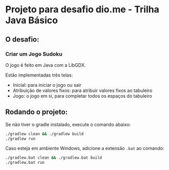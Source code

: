 # Projeto para desafio dio.me - Trilha Java Básico

## O desafio:

### Criar um Jogo Sudoku

O jogo é feito em Java com a LibGDX.

Estão implementadas três telas:

* Inicial: para iniciar o jogo ou sair
* Atribuição de valores fixos: para atribuir valores fixos ao tabuleiro
* Jogo: o jogo em si, para completar todos os espaços do tabuleiro

## Rodando o projeto:

Se não tiver o gradle instalado, execute o comando abaixo:

```bash
./gradlew clean && ./gradlew build
./gradlew run
```

Caso esteja em ambiente Windows, adicione a extensão `.bat` ao comando:

```bash
./gradlew.bat clean && ./gradlew.bat build
./gradlew.bat run
```
